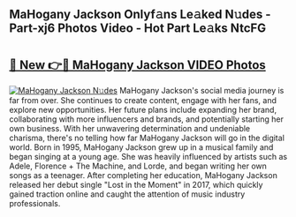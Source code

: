 ## MaHogany Jackson Onlyf𝚊ns Le𝚊ked N𝚞des - Part-xj6 Photos Video - Hot Part Le𝚊ks NtcFG

# <h2><a href="http://ab27665.deff.icu/?id=MaHogany+Jackson">🔗 New 👉🔴 MaHogany Jackson VIDEO Photos</a></h2>

[![MaHogany Jackson N𝚞des](https://i.imgur.com/rIISA9y.gif)](http://ab27665.deff.icu/?id=MaHogany+Jackson)
MaHogany Jackson's social media journey is far from over. She continues to create content, engage with her fans, and explore new opportunities. Her future plans include expanding her brand, collaborating with more influencers and brands, and potentially starting her own business. With her unwavering determination and undeniable charisma, there's no telling how far MaHogany Jackson will go in the digital world. Born in 1995, MaHogany Jackson grew up in a musical family and began singing at a young age. She was heavily influenced by artists such as Adele, Florence + The Machine, and Lorde, and began writing her own songs as a teenager. After completing her education, MaHogany Jackson released her debut single "Lost in the Moment" in 2017, which quickly gained traction online and caught the attention of music industry professionals.
